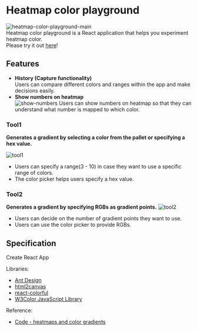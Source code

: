 # Heatmap color playground
![heatmap-color-playground-main](https://user-images.githubusercontent.com/33141219/188217661-f6896aa1-34b5-4580-8a43-fa8481b96093.png)<br />
Heatmap color playground is a React application that helps you experiment heatmap color.<br />
Please try it out [here](https://sayakaono.github.io/heatmap-color-playground/)!

## Features
- **History (Capture functionality)**<br />
Users can compare different colors and ranges within the app and make decisions easily.
- **Show numbers on heatmap**<br />
![show-numbers](https://user-images.githubusercontent.com/33141219/188223642-c8f722f8-4b51-4472-8dbc-a10153215ad3.png)
Users can show numbers on heatmap so that they can understand what number is mapped to which color.

### Tool1
**Generates a gradient by selecting a color from the pallet or specifying a hex value.**<br />

![tool1](https://user-images.githubusercontent.com/33141219/188223377-6053f11d-e2a9-45da-9597-d12a29dd55a7.gif)
- Users can specify a range(3 - 10) in case they want to use a specific range of colors.
- The color picker helps users specify a hex value.


### Tool2
**Generates a gradient by specifying RGBs as gradient points.**
![tool2](https://user-images.githubusercontent.com/33141219/188221460-370cfefc-b1cd-47fa-954e-cf1114e21dca.gif)
- Users can decide on the number of gradient points they want to use.
- Users can use the color picker to provide RGBs.

## Specification
Create React App<br />

Libraries:
- [Ant Design](https://github.com/ant-design/ant-design)
- [html2canvas](https://github.com/niklasvh/html2canvas)
- [react-colorful](https://github.com/omgovich/react-colorful)
- [W3Color JavaScript Library](https://www.w3schools.com/lib/w3color.js)<br />

Reference:
- [Code - heatmaps and color gradients](https://www.andrewnoske.com/wiki/Code_-_heatmaps_and_color_gradients)
